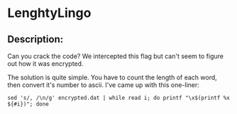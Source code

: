 # LenghtyLingo
## Description:
Can you crack the code? We intercepted this flag but can't seem to figure out how it was encrypted.

The solution is quite simple. You have to count the length of each word, then convert it's number to ascii.
I've came up with this one-liner:

``sed 's/, /\n/g' encrypted.dat | while read i; do printf "\x$(printf %x ${#i})"; done``
